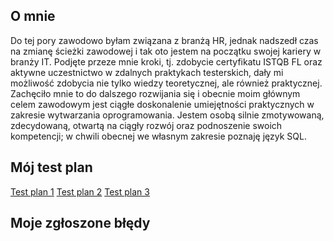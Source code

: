 ## O mnie

Do tej pory zawodowo byłam związana z branżą HR, jednak nadszedł czas na zmianę ścieżki zawodowej i tak oto jestem na początku swojej kariery w branży IT. Podjęte przeze mnie kroki, tj. zdobycie certyfikatu ISTQB FL oraz aktywne uczestnictwo w zdalnych praktykach testerskich, dały mi możliwość zdobycia nie tylko wiedzy teoretycznej, ale również praktycznej. Zachęciło mnie to do dalszego rozwijania się i obecnie moim głównym celem zawodowym jest ciągłe doskonalenie umiejętności praktycznych w zakresie wytwarzania oprogramowania. Jestem osobą silnie zmotywowaną, zdecydowaną, otwartą na ciągły rozwój oraz podnoszenie swoich kompetencji; w chwili obecnej we własnym zakresie poznaję język SQL.

## Mój test plan
[Test plan 1](https://anetapogorzelska.github.io/Test_plan.html)
[Test plan 2](https://anetapogorzelska.github.io/Test_plan.md)
[Test plan 3](Test_plan.html)

## Moje zgłoszone błędy